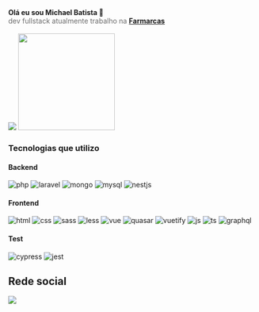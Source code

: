 <div>
    <b>Olá eu sou Michael Batista 🧑</b>
    <br />
    <span style="color:#6c6c6c;"> 
    dev fullstack atualmente trabalho na <b><a href="https://www.farmarcas.com.br/">Farmarcas</a></b>
    </span>
</div> 
<br />
<div>
    <picture>
  <source
    srcset="https://github-readme-stats.vercel.app/api?username=MichaelB16&show_icons=true&theme=tokyonight"
    media="(prefers-color-scheme: dark)"
  />
  <img size-width="300" src="https://github-readme-stats.vercel.app/api?username=MichaelB16&show_icons=true&theme=tokyonight&layout=compact" />
</picture>

<picture>
  <source
    srcset="https://github-readme-stats.vercel.app/api/top-langs/?username=MichaelB16"
    media="(prefers-color-scheme: dark)"
  />
  <img height="195" sizewidth="300" src="https://github-readme-stats.vercel.app/api/top-langs/?username=MichaelB16&layout=compact" />
</picture>
</div>


### Tecnologias que utilizo

<div>
    <h4>Backend</h4>
    <div>
            <a><img src="https://img.shields.io/badge/PHP-777BB4?style=for-the-badge&logo=php&logoColor=white" alt="php" /></a>
            <a><img src="https://img.shields.io/badge/Laravel-FF2D20?style=for-the-badge&logo=laravel&logoColor=white" alt="laravel" /></a>
            <a><img src="https://img.shields.io/badge/MongoDB-4EA94B?style=for-the-badge&logo=mongodb&logoColor=white" alt="mongo" /></a>
            <a><img src="https://img.shields.io/badge/MySQL-005C84?style=for-the-badge&logo=mysql&logoColor=white" alt="mysql" /></a>
            <a><img src="https://img.shields.io/badge/nest.js-E0234E?style=for-the-badge&logo=nestjs&logoColor=white" alt="nestjs" /></a>
        </div>
    </ul>
    <h4>Frontend</h4>
    <div>
         <a><img src="https://img.shields.io/badge/HTML5-E34F26?style=for-the-badge&logo=html5&logoColor=white" alt="html" /></a>
         <a><img src="https://img.shields.io/badge/CSS3-1572B6?style=for-the-badge&logo=css3&logoColor=white" alt="css" /></a>
         <a><img src="https://img.shields.io/badge/Sass-CC6699?style=for-the-badge&logo=sass&logoColor=white" alt="sass" /></a>
         <a><img src="https://img.shields.io/badge/less-2B4C80?style=for-the-badge&logo=less&logoColor=white" alt="less" /></a>
         <a><img src="https://img.shields.io/badge/Vue.js-35495E?style=for-the-badge&logo=vue.js&logoColor=4FC08D" alt="vue" /></a>
         <a><img src="https://img.shields.io/badge/Quasar-16B7FB?style=for-the-badge&logo=quasar&logoColor=black" alt="quasar" /></a>
         <a><img src="https://img.shields.io/badge/Vuetify-1867C0?style=for-the-badge&logo=vuetify&logoColor=AEDDFF" alt="vuetify" /></a>
         <a><img src="https://img.shields.io/badge/JavaScript-F7DF1E?style=for-the-badge&logo=javascript&logoColor=black" alt="js" /></a>
         <a><img src="https://img.shields.io/badge/TypeScript-007ACC?style=for-the-badge&logo=typescript&logoColor=white" alt="ts" /></a>
         <a><img src="https://img.shields.io/badge/-ApolloGraphQL-311C87?style=for-the-badge&logo=apollo-graphql" alt="graphql" /></a>
    </div> 
    <h4>Test</h4>
    <div>
      <a><img src="https://img.shields.io/badge/-cypress-%23E5E5E5?style=for-the-badge&logo=cypress&logoColor=058a5e" alt="cypress" /></a>
      <a><img src="https://img.shields.io/badge/-jest-%23C21325?style=for-the-badge&logo=jest&logoColor=white" alt="jest" /></a>
    </div>  
</div>

## Rede social

<div>
    <a href="https://www.linkedin.com/in/michael-batista-80575a121/">
        <img src='https://img.shields.io/badge/LinkedIn-0077B5?style=for-the-badge&logo=linkedin&logoColor=white' />
    </a>
</div>

